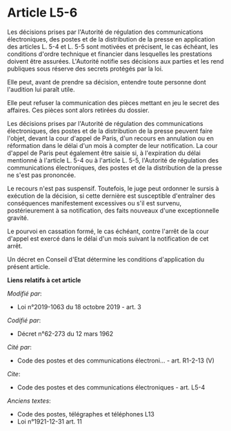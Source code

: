 # Article L5-6

Les décisions prises par l'Autorité de régulation des communications électroniques, des postes et de la distribution de la
presse en application des articles L. 5-4 et L. 5-5 sont motivées et précisent, le cas échéant, les conditions d'ordre
technique et financier dans lesquelles les prestations doivent être assurées. L'Autorité notifie ses décisions aux parties et
les rend publiques sous réserve des secrets protégés par la loi.

Elle peut, avant de prendre sa décision, entendre toute personne dont l'audition lui paraît utile.

Elle peut refuser la communication des pièces mettant en jeu le secret des affaires. Ces pièces sont alors retirées du
dossier.

Les décisions prises par l'Autorité de régulation des communications électroniques, des postes et de la distribution de la
presse peuvent faire l'objet, devant la cour d'appel de Paris, d'un recours en annulation ou en réformation dans le délai
d'un mois à compter de leur notification. La cour d'appel de Paris peut également être saisie si, à l'expiration du délai
mentionné à l'article L. 5-4 ou à l'article L. 5-5, l'Autorité de régulation des communications électroniques, des postes et
de la distribution de la presse ne s'est pas prononcée.

Le recours n'est pas suspensif. Toutefois, le juge peut ordonner le sursis à exécution de la décision, si cette dernière est
susceptible d'entraîner des conséquences manifestement excessives ou s'il est survenu, postérieurement à sa notification, des
faits nouveaux d'une exceptionnelle gravité.

Le pourvoi en cassation formé, le cas échéant, contre l'arrêt de la cour d'appel est exercé dans le délai d'un mois suivant
la notification de cet arrêt.

Un décret en Conseil d'Etat détermine les conditions d'application du présent article.

**Liens relatifs à cet article**

_Modifié par_:

  - Loi n°2019-1063 du 18 octobre 2019 - art. 3

_Codifié par_:

  - Décret n°62-273 du 12 mars 1962

_Cité par_:

  - Code des postes et des communications électroni... - art. R1-2-13 (V)

_Cite_:

  - Code des postes et des communications électroniques - art. L5-4

_Anciens textes_:

  - Code des postes, télégraphes et téléphones L13
  - Loi n°1921-12-31 art. 11
